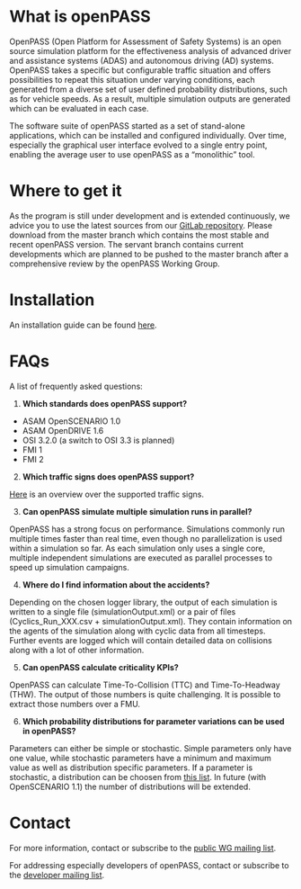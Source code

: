 # What is openPASS

OpenPASS (Open Platform for Assessment of Safety Systems) is an open source simulation platform for the effectiveness analysis of advanced driver and assistance systems (ADAS) and autonomous driving (AD) systems. OpenPASS takes a specific but configurable traffic situation and offers possibilities to repeat this situation under varying conditions, each generated from a diverse set of user defined probability distributions, such as for vehicle speeds. As a result, multiple simulation outputs are generated which can be evaluated in each case.

The software suite of openPASS started as a set of stand-alone applications, which can be installed and configured individually. Over time, especially the graphical user interface evolved to a single entry point, enabling the average user to use openPASS as a “monolithic” tool.

# Where to get it

As the program is still under development and is extended continuously, we advice you to use the latest sources from our [GitLab repository](https://gitlab.eclipse.org/eclipse/simopenpass/simopenpass). Please download from the master branch which contains the most stable and recent openPASS version. The servant branch contains current developments which are planned to be pushed to the master branch after a comprehensive review by the openPASS Working Group.

# Installation
An installation guide can be found [here](https://www.eclipse.org/simopenpass/content/html/index.html).

# FAQs
A list of frequently asked questions:
1. __Which standards does openPASS support?__

* ASAM OpenSCENARIO 1.0
* ASAM OpenDRIVE 1.6
* OSI 3.2.0 (a switch to OSI 3.3 is planned)
* FMI 1
* FMI 2

2. __Which traffic signs does openPASS support?__

[Here](https://gitlab.eclipse.org/eclipse/simopenpass/simopenpass/-/blob/servant/sim/doc/DoxyGen/Function/Markdown/Simulation/Development/FrameworkModules.md#L310) is an overview over the supported traffic signs. 

3. __Can openPASS simulate multiple simulation runs in parallel?__

OpenPASS has a strong focus on performance. Simulations commonly run multiple times faster than real time, even though no parallelization is used within a simulation so far. As each simulation only uses a single core, multiple independent simulations are executed as parallel processes to speed up simulation campaigns.

4. __Where do I find information about the accidents?__

Depending on the chosen logger library, the output of each simulation is written to a single file (simulationOutput.xml) or a pair of files (Cyclics_Run_XXX.csv + simulationOutput.xml). They contain information on the agents of the simulation along with cyclic data from all timesteps. Further events are logged which will contain detailed data on collisions along with a lot of other information.

5. __Can openPASS calculate criticality KPIs?__

OpenPASS can calculate Time-To-Collision (TTC) and Time-To-Headway (THW). The output of those numbers is quite challenging. It is possible to extract those numbers over a FMU.

6. __Which probability distributions for parameter variations can be used in openPASS?__

Parameters can either be simple or stochastic. Simple parameters only have one value, while stochastic parameters have a minimum and maximum value as well as distribution specific parameters. If a parameter is stochastic, a distribution can be choosen from [this list](https://gitlab.eclipse.org/eclipse/simopenpass/simopenpass/-/blob/servant/sim/src/core/slave/modules/Stochastics/stochastics_implementation.h). In future (with OpenSCENARIO 1.1) the number of distributions will be extended.

# Contact

For more information, contact or subscribe to the [public WG mailing list](https://dev.eclipse.org/mailman/listinfo/openpass-wg).

For addressing especially developers of openPASS, contact or subscribe to the [developer mailing list]( simopenpass-dev@eclipse.org).
